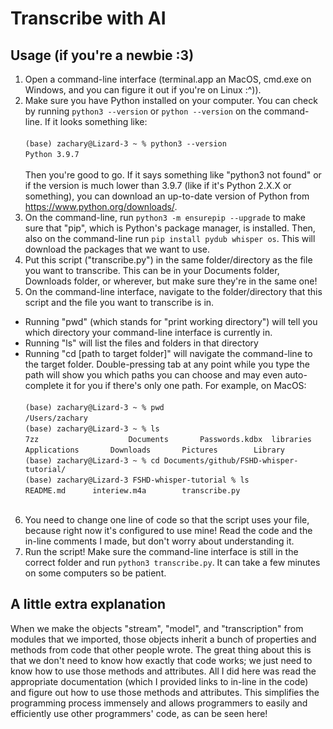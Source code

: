 # Transcribe with AI
## Usage (if you're a newbie :3)
1. Open a command-line interface (terminal.app an MacOS, cmd.exe
on Windows, and you can figure it out if you're on Linux :^)).
2. Make sure you have Python installed on your computer. You can
check by running `python3 --version` or `python --version` on the
command-line. If it looks something like:<br><br>
`(base) zachary@Lizard-3 ~ % python3 --version`<br>
`Python 3.9.7`<br><br>
Then you're good to go. If it says something like "python3 not
found" or if the version is much lower than 3.9.7 (like if it's
Python 2.X.X or something), you can download an up-to-date version
of Python from https://www.python.org/downloads/.
3. On the command-line, run `python3 -m ensurepip --upgrade` to make
sure that "pip", which is Python's package manager, is installed.
Then, also on the command-line run `pip install pydub whisper os`. This will download the
packages that we want to use.
4. Put this script ("transcribe.py") in the same folder/directory
as the file you want to transcribe. This can be in your Documents
folder, Downloads folder, or wherever, but make sure they're in the
same one!
5. On the command-line interface, navigate to the folder/directory
that this script and the file you want to transcribe is in.
* Running "pwd" (which stands for "print working directory") will
  tell you which directory your command-line interface is
  currently in.
* Running "ls" will list the files and folders in that directory
* Running "cd [path to target folder]" will navigate the
  command-line to the target folder. Double-pressing tab at any
  point while you type the path will show you which paths you can choose 
  and may even auto-complete it for you if there's only one path.
For example, on MacOS:<br><br>
	`(base) zachary@Lizard-3 ~ % pwd`<br>
	`/Users/zachary`<br>
	`(base) zachary@Lizard-3 ~ % ls`<br>
	`7zz	                Documents		Passwords.kdbx  libraries`<br>
	`Applications		Downloads		Pictures		Library`<br>
	`(base) zachary@Lizard-3 ~ % cd Documents/github/FSHD-whisper-tutorial/`<br>
	`(base) zachary@Lizard-3 FSHD-whisper-tutorial % ls`<br>
	`README.md		interiew.m4a		transcribe.py`<br><br>
6. You need to change one line of code so that the script uses your
file, because right now it's configured to use mine! Read the code
and the in-line comments I made, but don't worry about
understanding it.
9. Run the script! Make sure the command-line interface is still
in the correct folder and run `python3 transcribe.py`. It can take
a few minutes on some computers so be patient.

## A little extra explanation
When we make the objects "stream", "model", and "transcription" from
modules that we imported, those objects inherit a bunch of properties
and methods from code that other people wrote. The great thing about this
is that we don't need to know how exactly that code works; we just need to know
how to use those methods and attributes. All I did here was
read the appropriate documentation (which I provided links to in-line in the code)
and figure out how to use those methods and attributes.
This simplifies the programming process immensely and
allows programmers to easily and efficiently use other programmers'
code, as can be seen here!
